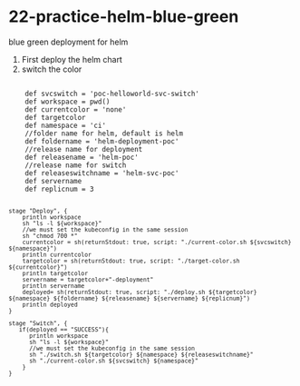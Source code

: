 # 22-practice-helm-blue-green
blue green deployment for helm

1. First deploy the helm chart
2. switch the color

<code>
    def svcswitch = 'poc-helloworld-svc-switch'
    def workspace = pwd()
    def currentcolor = 'none'
    def targetcolor
    def namespace = 'ci'
    //folder name for helm, default is helm
    def foldername = 'helm-deployment-poc'
    //release name for deployment
    def releasename = 'helm-poc'
    //release name for switch
    def releaseswitchname = 'helm-svc-poc'
    def servername
    def replicnum = 3


    stage "Deploy", {
    	println workspace
    	sh "ls -l ${workspace}"
    	//we must set the kubeconfig in the same session
    	sh "chmod 700 *"
        currentcolor = sh(returnStdout: true, script: "./current-color.sh ${svcswitch} ${namespace}")
        println currentcolor
        targetcolor = sh(returnStdout: true, script: "./target-color.sh ${currentcolor}")
        println targetcolor
        servername = targetcolor+"-deployment"
        println servername
        deployed= sh(returnStdout: true, script: "./deploy.sh ${targetcolor} ${namespace} ${foldername} ${releasename} ${servername} ${replicnum}")
        println deployed
    }
    
    stage "Switch", {
       if(deployed == "SUCCESS"){
    	  println workspace
    	  sh "ls -l ${workspace}"
    	  //we must set the kubeconfig in the same session
          sh "./switch.sh ${targetcolor} ${namespace} ${releaseswitchname}"
          sh "./current-color.sh ${svcswitch} ${namespace}"
        }
    }
</code>
